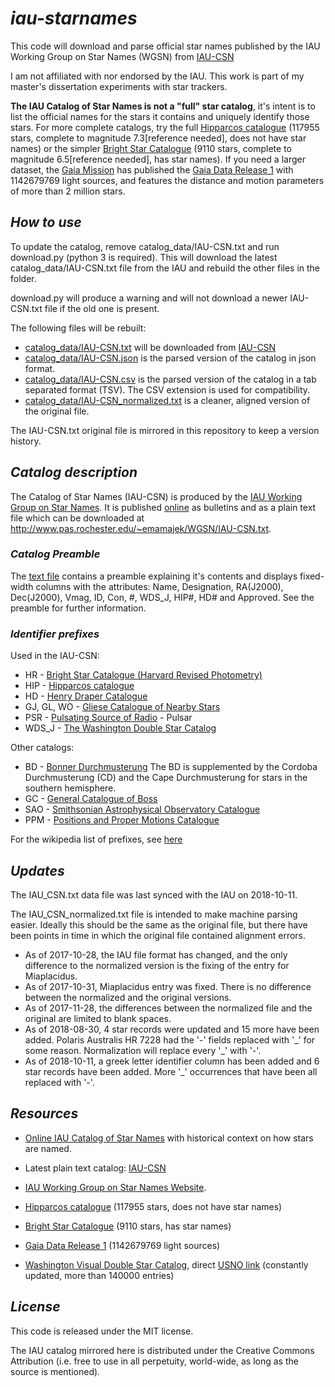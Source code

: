 # *iau-starnames*
This code will download and parse official star names published by the IAU Working Group on Star Names (WGSN) from [IAU-CSN](http://www.pas.rochester.edu/~emamajek/WGSN/IAU-CSN.txt)

I am not affiliated with nor endorsed by the IAU. This work is part of my master's dissertation experiments with star trackers.

**The IAU Catalog of Star Names is not a "full" star catalog**, it's intent is to list the official names for the stars it contains and uniquely identify those stars. For more complete catalogs, try the full [Hipparcos catalogue](http://cdsarc.u-strasbg.fr/viz-bin/Cat?I/311) (117955 stars, complete to magnitude 7.3[reference needed], does not have star names) or the simpler [Bright Star Catalogue](http://cdsarc.u-strasbg.fr/viz-bin/Cat?V/50) (9110 stars, complete to magnitude 6.5[reference needed], has star names). If you need a larger dataset, the [Gaia Mission](http://www.esa.int/Our_Activities/Space_Science/Gaia) has published the [Gaia Data Release 1](http://cdsarc.u-strasbg.fr/viz-bin/Cat?I/337) with 1142679769 light sources, and features the distance and motion parameters of more than 2 million stars.

## *How to use*

To update the catalog, remove catalog_data/IAU-CSN.txt and run download.py (python 3 is required). This will download the latest catalog_data/IAU-CSN.txt file from the IAU and rebuild the other files in the folder.

download.py will produce a warning and will not download a newer IAU-CSN.txt file if the old one is present.

The following files will be rebuilt:
* [catalog_data/IAU-CSN.txt](catalog_data/IAU-CSN.txt) will be downloaded from [IAU-CSN](http://www.pas.rochester.edu/~emamajek/WGSN/IAU-CSN.txt)
* [catalog_data/IAU-CSN.json](catalog_data/IAU-CSN.json) is the parsed version of the catalog in json format.
* [catalog_data/IAU-CSN.csv](catalog_data/IAU-CSN.csv) is the parsed version of the catalog in a tab separated format (TSV). The CSV extension is used for compatibility.
* [catalog_data/IAU-CSN_normalized.txt](catalog_data/IAU-CSN_normalized.txt) is a cleaner, aligned version of the original file.

The IAU-CSN.txt original file is mirrored in this repository to keep a version history.


## *Catalog description*

The Catalog of Star Names (IAU-CSN) is produced by the [IAU Working Group on Star Names](https://www.iau.org/science/scientific_bodies/working_groups/280/). It is published [online](https://www.iau.org/public/themes/naming_stars/) as bulletins and as a plain text file which can be downloaded at http://www.pas.rochester.edu/~emamajek/WGSN/IAU-CSN.txt.

### *Catalog Preamble*

The [text file](catalog_data/IAU-CSN.txt) contains a preamble explaining it's contents and displays fixed-width columns with the attributes: Name, Designation, RA(J2000), Dec(J2000), Vmag, ID, Con, #, WDS_J, HIP#, HD# and Approved. See the preamble for further information.

### *Identifier prefixes*

Used in the IAU-CSN:

* HR - [Bright Star Catalogue (Harvard Revised Photometry)](https://en.wikipedia.org/wiki/Bright_Star_Catalogue)
* HIP - [Hipparcos catalogue](https://en.wikipedia.org/wiki/Hipparcos)
* HD - [Henry Draper Catalogue](https://en.wikipedia.org/wiki/Henry_Draper_Catalogue)
* GJ, GL, WO - [Gliese Catalogue of Nearby Stars](https://en.wikipedia.org/wiki/Gliese_Catalogue_of_Nearby_Stars)
* PSR - [Pulsating Source of Radio](https://en.wikipedia.org/wiki/PSR_B1257%2B12) - Pulsar
* WDS_J - [The Washington Double Star Catalog](http://www.usno.navy.mil/USNO/astrometry/optical-IR-prod/wds/WDS)

Other catalogs:

* BD - [Bonner Durchmusterung](https://en.wikipedia.org/wiki/Durchmusterung)
The BD is supplemented by the Cordoba Durchmusterung (CD) and the Cape Durchmusterung for stars in the southern hemisphere.
* GC - [General Catalogue of Boss](https://en.wikipedia.org/wiki/Boss_General_Catalogue)
* SAO - [Smithsonian Astrophysical Observatory Catalogue](https://en.wikipedia.org/wiki/Smithsonian_Astrophysical_Observatory_Star_Catalog)
* PPM - [Positions and Proper Motions Catalogue](https://en.wikipedia.org/wiki/PPM_Star_Catalogue)

For the wikipedia list of prefixes, see [here](https://en.wikipedia.org/wiki/Star_catalogue)

## *Updates*
The IAU_CSN.txt data file was last synced with the IAU on 2018-10-11.

The IAU_CSN_normalized.txt file is intended to make machine parsing easier. Ideally this should be the same as the original file, but there have been points in time in which the original file contained alignment errors.
* As of 2017-10-28, the IAU file format has changed, and the only difference to the normalized version is the fixing of the entry for Miaplacidus.
* As of 2017-10-31, Miaplacidus entry was fixed. There is no difference between the normalized and the original versions.
* As of 2017-11-28, the differences between the normalized file and the original are limited to blank spaces.
* As of 2018-08-30, 4 star records were updated and 15 more have been added. Polaris Australis HR 7228 had the '-' fields replaced with '\_' for some reason. Normalization will replace every '\_' with '-'.
* As of 2018-10-11, a greek letter identifier column has been added and 6 star records have been added. More '\_' occurrences that have been all replaced with '-'.

## *Resources*

* [Online IAU Catalog of Star Names](https://www.iau.org/public/themes/naming_stars/) with historical context on how stars are named.

* Latest plain text catalog: [IAU-CSN](http://www.pas.rochester.edu/~emamajek/WGSN/IAU-CSN.txt)

* [IAU Working Group on Star Names Website](https://www.iau.org/science/scientific_bodies/working_groups/280/).

* [Hipparcos catalogue](http://cdsarc.u-strasbg.fr/viz-bin/Cat?I/311) (117955 stars, does not have star names)

* [Bright Star Catalogue](http://cdsarc.u-strasbg.fr/viz-bin/Cat?V/50) (9110 stars, has star names)

* [Gaia Data Release 1](http://cdsarc.u-strasbg.fr/viz-bin/Cat?I/337) (1142679769 light sources)

* [Washington Visual Double Star Catalog](http://cdsarc.u-strasbg.fr/viz-bin/Cat?B/wds), direct [USNO link](http://www.usno.navy.mil/USNO/astrometry/optical-IR-prod/wds/WDS) (constantly updated, more than 140000 entries)

## *License*
This code is released under the MIT license.

The IAU catalog mirrored here is distributed under the Creative Commons Attribution (i.e. free to use in all perpetuity, world-wide, as long as the source is mentioned).
